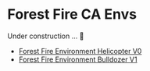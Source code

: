 # Forest Fire CA Envs

Under construction ... :construction:

+ [Forest Fire Environment Helicopter V0](./helicopter/README.md)
+ [Forest Fire Environment Bulldozer V1](./bulldozer/README.md)
